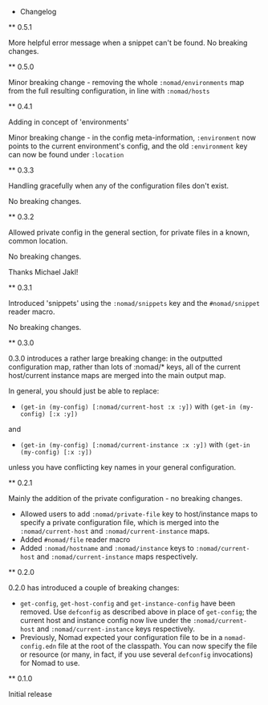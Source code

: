 * Changelog

** 0.5.1

More helpful error message when a snippet can't be found. No breaking
changes.

** 0.5.0

Minor breaking change - removing the whole `:nomad/environments` map
from the full resulting configuration, in line with `:nomad/hosts`

** 0.4.1

Adding in concept of 'environments'

Minor breaking change - in the config meta-information, `:environment`
now points to the current environment's config, and the old
`:environment` key can now be found under `:location`

** 0.3.3

Handling gracefully when any of the configuration files don't exist.

No breaking changes.

** 0.3.2

Allowed private config in the general section, for private files in a
known, common location.

No breaking changes.

Thanks Michael Jakl!

** 0.3.1

Introduced 'snippets' using the `:nomad/snippets` key and the
`#nomad/snippet` reader macro.

No breaking changes.

** 0.3.0

0.3.0 introduces a rather large breaking change: in the outputted
configuration map, rather than lots of :nomad/* keys, all of the
current host/current instance maps are merged into the main output map.

In general, you should just be able to replace:

* `(get-in (my-config) [:nomad/current-host :x :y])` with `(get-in
  (my-config) [:x :y])`

and

* `(get-in (my-config) [:nomad/current-instance :x :y])` with `(get-in
  (my-config) [:x :y])`

unless you have conflicting key names in your general configuration.


** 0.2.1

Mainly the addition of the private configuration - no breaking changes.

* Allowed users to add `:nomad/private-file` key to host/instance maps
  to specify a private configuration file, which is merged into the
  `:nomad/current-host` and `:nomad/current-instance` maps.
* Added `#nomad/file` reader macro
* Added `:nomad/hostname` and `:nomad/instance` keys to
  `:nomad/current-host` and `:nomad/current-instance` maps
  respectively.

** 0.2.0

0.2.0 has introduced a couple of breaking changes:

* `get-config`, `get-host-config` and `get-instance-config` have been
  removed. Use `defconfig` as described above in place of
  `get-config`; the current host and instance config now live under
  the `:nomad/current-host` and `:nomad/current-instance` keys
  respectively.
* Previously, Nomad expected your configuration file to be in a
  `nomad-config.edn` file at the root of the classpath. You can now
  specify the file or resource (or many, in fact, if you use several
  `defconfig` invocations) for Nomad to use.

** 0.1.0

Initial release
